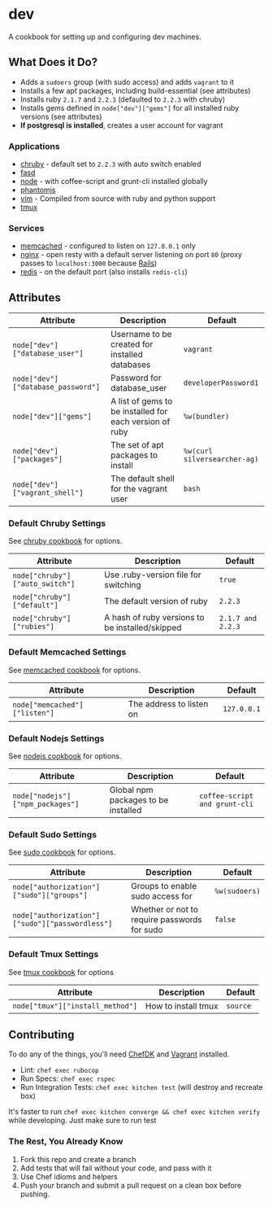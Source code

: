 # dev

A cookbook for setting up and configuring dev machines.

## What Does it Do?

* Adds a `sudoers` group (with sudo access) and adds `vagrant` to it
* Installs a few apt packages, including build-essential (see attributes)
* Installs ruby `2.1.7` and `2.2.3` (defaulted to `2.2.3` with chruby)
* Installs gems defined in `node["dev"]["gems"]` for all installed ruby versions (see attributes)
* **If postgresql is installed**, creates a user account for vagrant

### Applications

* [chruby] - default set to `2.2.3` with auto switch enabled
* [fasd]
* [node] - with coffee-script and grunt-cli installed globally
* [phantomjs]
* [vim] - Compiled from source with ruby and python support
* [tmux]

[chruby]: https://github.com/postmodern/chruby
[fasd]: https://github.com/clvv/fasd
[node]: https://nodejs.org/
[phantomjs]: http://phantomjs.org/
[vim]: http://www.vim.org/
[tmux]: https://tmux.github.io/

### Services

* [memcached] - configured to listen on `127.0.0.1` only
* [nginx] - open resty with a default server listening on port `80` (proxy passes to `localhost:3000` because [Rails])
* [redis] - on the default port (also installs `redis-cli`)

[memcached]: http://memcached.org/
[nginx]: https://openresty.org/
[Rails]: http://rubyonrails.org/
[redis]: http://redis.io/

## Attributes

Attribute|Description|Default
---------|-----------|-------
`node["dev"]["database_user"]` | Username to be created for installed databases | `vagrant`
`node["dev"]["database_password"]` | Password for database_user | `developerPassword1`
`node["dev"]["gems"]` | A list of gems to be installed for each version of ruby | `%w(bundler)`
`node["dev"]["packages"]` | The set of apt packages to install | `%w(curl silversearcher-ag)`
`node["dev"]["vagrant_shell"]` | The default shell for the vagrant user | `bash`

### Default Chruby Settings

See [chruby cookbook] for options.

Attribute|Description|Default
---------|-----------|-------
`node["chruby"]["auto_switch"]` | Use .ruby-version file for switching | `true`
`node["chruby"]["default"]` | The default version of ruby | `2.2.3`
`node["chruby"]["rubies"]` | A hash of ruby versions to be installed/skipped | `2.1.7 and 2.2.3`

[chruby cookbook]: https://github.com/Atalanta/chef-chruby

### Default Memcached Settings

See [memcached cookbook] for options.

Attribute|Description|Default
---------|-----------|-------
`node["memcached"]["listen"]` | The address to listen on | `127.0.0.1`

[memcached cookbook]: https://github.com/chef-cookbooks/memcached

### Default Nodejs Settings

See [nodejs cookbook] for options.

Attribute|Description|Default
---------|-----------|-------
`node["nodejs"]["npm_packages"]` | Global npm packages to be installed | `coffee-script and grunt-cli`

[nodejs cookbook]: https://github.com/redguide/nodejs

### Default Sudo Settings

See [sudo cookbook] for options.

Attribute|Description|Default
---------|-----------|-------
`node["authorization"]["sudo"]["groups"]` | Groups to enable sudo access for | `%w(sudoers)`
`node["authorization"]["sudo"]["passwordless"]` | Whether or not to require passwords for sudo | `false`

[sudo cookbook]: https://github.com/chef-cookbooks/sudo

### Default Tmux Settings

See [tmux cookbook] for options

Attribute|Description|Default
---------|-----------|-------
`node["tmux"]["install_method"]` | How to install tmux | `source`

[tmux cookbook]: https://github.com/stevendanna/tmux

## Contributing

To do any of the things, you'll need [ChefDK] and [Vagrant] installed.

* Lint: `chef exec rubocop`
* Run Specs: `chef exec rspec`
* Run Integration Tests: `chef exec kitchen test` (will destroy and recreate box)

It's faster to run `chef exec kitchen converge && chef exec kitchen verify` while developing. Just make sure to run test

### The Rest, You Already Know

1. Fork this repo and create a branch
1. Add tests that will fail without your code, and pass with it
1. Use Chef idioms and helpers
1. Push your branch and submit a pull request
on a clean box before pushing.

[ChefDK]: https://downloads.chef.io/chef-dk/
[Vagrant]: https://www.vagrantup.com/
